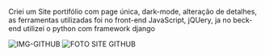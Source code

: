Criei um Site portifólio com page única, dark-mode, alteração de detalhes, as ferramentas utilizadas foi no front-end JavaScript, jQUery, ja no beck-end utilizei o python com framework django



![IMG-GITHUB](https://github.com/lucaswwexs01/site-portifolio/assets/159754481/99e98970-dd51-42b4-9465-e613b85ea188)
![FOTO SITE GITHUB](https://github.com/lucaswwexs01/site-portifolio/assets/159754481/dcde6a62-f09b-4045-9700-742c2be579e7)
